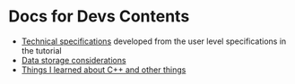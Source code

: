 Docs for Devs Contents
======================
* [Technical specifications][specs] developed from the user level specifications in the tutorial
* [Data storage considerations][data]
* [Things I learned about C++ and other things][cpp]


[specs]: specifications.md
[data]: data.md
[cpp]: cplusplusnotes.md
